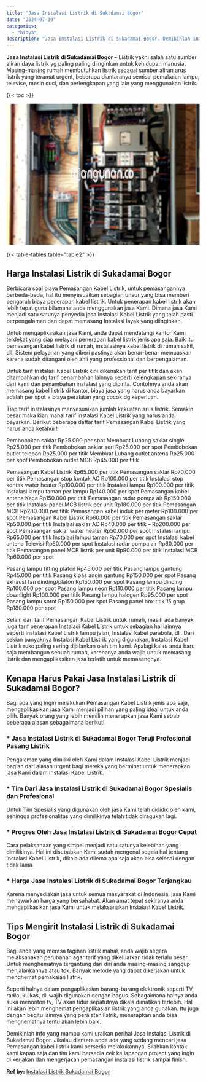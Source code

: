 ```yaml
---
title: "Jasa Instalasi Listrik di Sukadamai Bogor"
date: "2024-07-30"
categories: 
  - "biaya"
description: "Jasa Instalasi Listrik di Sukadamai Bogor. Demikinlah info yang mampu kami uraikan perihal Jasa Instalasi Listrik di Sukadamai Bogor. Jikalau diantara anda a..."
---
```


**Jasa Instalasi Listrik di Sukadamai Bogor** – Listrik yakni salah satu sumber aliran daya listrik yg paling paling diinginkan untuk kehidupan manusia. Masing-masing rumah membutuhkan listrik sebagai sumber aliran arus listrik yang teramat urgent, beberapa diantaranya semisal pemakaian lampu, televise, mesin cuci, dan perlengkapan yang lain yang menggunakan listrik.

{{< toc >}}

![Jasa Instalasi Listrik di Sukadamai Bogor](/images/instalasi-listrik-murah27.png)

{{< table-tables table="table2" >}}

## Harga Instalasi Listrik di Sukadamai Bogor

Berbicara soal biaya Pemasangan Kabel Listrik, untuk pemasangannya berbeda-beda, hal itu menyesuaikan sebagian unsur yang bisa memberi pengaruh biaya penerapan kabel listrik. Untuk penerapan kabel listrik akan lebih tepat guna bilamana anda menggunakan jasa Kami. Dimana jasa Kami menjadi satu satunya penyedia jasa Instalasi Kabel Listrik yang telah pasti berpengalaman dan dapat memasang Instalasi layak yang diinginkan.

Untuk mengaplikasikan jasa Kami, anda dapat mendatangi kantor Kami terdekat yang siap melayani penerapan kabel listrik jenis apa saja. Baik itu pemasangan kabel listrik di rumah, instalasinya kabel listrik di rumah sakit, dll. Sistem pelayanan yang diberi pastinya akan benar-benar memuaskan karena sudah ditangani oleh ahli yang professional dan berpengalaman.

Untuk tarif Instalasi Kabel Listrik kini dikenakan tarif per titik dan akan ditambahkan dg tarif penambahan lainnya seperti kelengkapan sekiranya dari kami dan penambahan instalasi yang dipinta. Contohnya anda akan memasang kabel listrik di kantor, biaya jasa yang harus anda bayarkan adalah per spot + biaya peralatan yang cocok dg keperluan.

Tiap tarif instalasinya menyesuaikan jumlah kekuatan arus listrik. Semakin besar maka kian mahal tarif instalasi Kabel Listrik yang harus anda bayarkan. Berikut beberapa daftar tarif Pemasangan Kabel Listrik yang harus anda ketahui !

Pembobokan saklar Rp25.000 per spot Membuat Lubang saklar single Rp25.000 per titik Pembobokan saklar seri Rp25.000 per spot Pembobokan outlet telepon Rp25.000 per titik Membuat Lubang outlet antena Rp25.000 per spot Pembobokan outlet MCB Rp45.000 per titik

Pemasangan Kabel Listrik Rp65.000 per titik Pemasangan saklar Rp70.000 per titik Pemasangan stop kontak AC Rp100.000 per titik Instalasi stop kontak water heater Rp100.000 per titik Instalasi lampu Rp100.000 per titik Instalasi lampu taman per lampu Rp140.000 per spot Pemasangan kabel antena Kaca Rp150.000 per titik Pemasangan radar pompa air Rp150.000 per titik Instalasi panel MCB listrik per unit Rp180.000 per titik Pemasangan MCB Rp280.000 per titik Pemasangan kabel induk per meter Rp100.000 per spot Pemasangan Kabel Listrik Rp60.000 per titik Pemasangan saklar Rp50.000 per titik Instalasi saklar AC Rp40.000 per titik – Rp200.000 per spot Pemasangan saklar water heater Rp50.000 per spot Instalasi lampu Rp65.000 per titik Instalasi lampu taman Rp70.000 per spot Instalasi kabel antena Televisi Rp60.000 per spot Instalasi radar pompa air Rp60.000 per titik Pemasangan panel MCB listrik per unit Rp90.000 per titik Instalasi MCB Rp60.000 per spot

Pasang lampu fitting plafon Rp45.000 per titik Pasang lampu gantung Rp45.000 per titik Pasang kipas angin gantung Rp150.000 per spot Pasang exhaust fan dinding/plafon Rp150.000 per spot Pasang lampu dinding Rp100.000 per spot Pasang lampu neon Rp110.000 per titik Pasang lampu downlight Rp100.000 per titik Pasang lampu halogen Rp95.000 per spot Pasang lampu sorot Rp150.000 per spot Pasang panel box titik 15 grup Rp180.000 per spot

Selain dari tarif Pemasangan Kabel Listrik untuk rumah, masih ada banyak juga tarif penerapan Instalasi Kabel Listrik untuk sebagian hal lainnya seperti Instalasi Kabel Listrik lampu jalan, Instalasi kabel parabola, dll. Dari sekian banyaknya Instalasi Kabel Listrik yang digunakan, Instalasi Kabel Listrik ruko paling sering dijalankan oleh tim kami. Apalagi kalau anda baru saja membangun sebuah rumah, karenanya anda wajib untuk memasang listrik dan mengaplikasikan jasa terlatih untuk memasangnya.

## Kenapa Harus Pakai Jasa Instalasi Listrik di Sukadamai Bogor?

Bagi ada yang ingin melakukan Pemasangan Kabel Listrik jenis apa saja, mengaplikasikan jasa Kami menjadi pilihan yang paling ideal untuk anda pilih. Banyak orang yang lebih memilih menerapkan jasa Kami sebab beberapa alasan sebagaimana berikut!

### \* Jasa Instalasi Listrik di Sukadamai Bogor Teruji Profesional Pasang Listrik

Pengalaman yang dimiliki oleh Kami dalam Instalasi Kabel Listrik menjadi bagian dari alasan urgent bagi mereka yang berminat untuk menerapkan jasa Kami dalam Instalasi Kabel Listrik.

### \* Tim Dari Jasa Instalasi Listrik di Sukadamai Bogor Spesialis dan Profesional

Untuk Tim Spesialis yang digunakan oleh jasa Kami telah dididik oleh kami, sehingga profesionalitas yang dimilikinya telah tidak diragukan lagi.

### \* Progres Oleh Jasa Instalasi Listrik di Sukadamai Bogor Cepat

Cara pelaksanaan yang simpel menjadi satu satunya kelebihan yang dimilikinya. Hal ini disebabkan Kami sudah mengenal segala hal tentang Instalasi Kabel Listrik, dikala ada dilema apa saja akan bisa selesai dengan tidak lama.

### \* Harga Jasa Instalasi Listrik di Sukadamai Bogor Terjangkau

Karena menyediakan jasa untuk semua masyarakat di Indonesia, jasa Kami menawarkan harga yang bersahabat. Akan amat tepat sekiranya anda mengaplikasikan jasa Kami untuk melaksanakan Instalasi Kabel Listrik.

## Tips Mengirit Instalasi Listrik di Sukadamai Bogor


Bagi anda yang merasa tagihan listrik mahal, anda wajib segera melaksanakan perubahan agar tarif yang dikeluarkan tidak terlalu besar. Untuk menghematnya tergantung dari diri anda masing-masing sanggup menjalankannya atau tdk. Banyak metode yang dapat dikerjakan untuk menghemat pemakaian listrik.

Seperti halnya dalam pengaplikasian barang-barang elektronik seperti TV, radio, kulkas, dll wajib digunakan dengan bagus. Sebagaimana halnya anda suka menonton tv, TV akan tidur sepatutnya dikala dimatikan terlebih. Hal ini akan lebih menghemat pengaplikasian listrik yang anda gunakan. Itu juga dengan begitu lainnya yang peralatan listrik, menerapkan anda bisa menghematnya tentu akan lebih baik.

Demikinlah info yang mampu kami uraikan perihal Jasa Instalasi Listrik di Sukadamai Bogor. Jikalau diantara anda ada yang sedang mencari jasa Pemasangan kabel listrik kami bersedia melakukannya. Silahkan kontak kami kapan saja dan tim kami bersedia cek ke lapangan project yang ingin di kerjakan dan mengerjakan pemasangan instalasi listrik sampai finish.

**Ref by:** [Instalasi Listrik Sukadamai Bogor](https://id.wikipedia.org/wiki/Instalasi)

